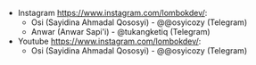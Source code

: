 - Instagram https://www.instagram.com/lombokdev/:
  - Osi (Sayidina Ahmadal Qososyi) - @@osyicozy (Telegram)
  - Anwar (Anwar Sapi'i) - @tukangketiq (Telegram)
- Youtube https://www.instagram.com/lombokdev/:
  - Osi (Sayidina Ahmadal Qososyi) - @@osyicozy (Telegram)
